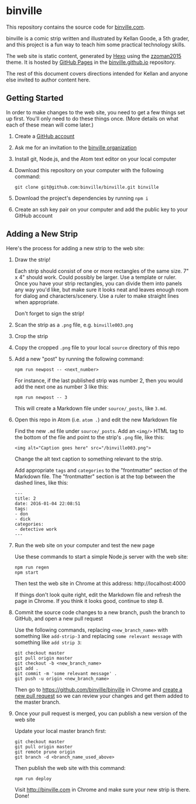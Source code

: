 # binville

This repository contains the source code for [binville.com](http://binville.com/).

binville is a comic strip written and illustrated by Kellan Goode, a 5th grader,
and this project is a fun way to teach him some practical technology skills.

The web site is static content, generated by [Hexo](hexo.io) using the
[zzoman2015](https://github.com/reumia/hexo-theme-zzoman2015) theme. It is
hosted by [GitHub Pages](https://pages.github.com/) in the
[binville.github.io](https://github.com/binville/binville.github.io) repository.

The rest of this document covers directions intended for Kellan and anyone else
invited to author content here.

## Getting Started

In order to make changes to the web site, you need to get a few things set up first.
You'll only need to do these things once. (More details on what each of these mean
will come later.)

1. Create a [GitHub account](https://github.com/join)

2. Ask me for an invitation to the [binville organization](https://github.com/binville)

3. Install git, Node.js, and the Atom text editor on your local computer

4. Download this repository on your computer with the following command:

    ```
    git clone git@github.com:binville/binville.git binville
    ```

5. Download the project's dependencies by running `npm i`

6. Create an ssh key pair on your computer and add the public key to your GitHub account

## Adding a New Strip

Here's the process for adding a new strip to the web site:

1. Draw the strip!

    Each strip should consist of one or more rectangles of the same size. 7" x 4"
    should work. Could possibly be larger. Use a template or ruler. Once you have
    your strip rectangles, you can divide them into panels any way you'd like, but
    make sure it looks neat and leaves enough room for dialog and characters/scenery.
    Use a ruler to make straight lines when appropriate.

    Don't forget to sign the strip!

2. Scan the strip as a `.png` file, e.g. `binville003.png`

3. Crop the strip

4. Copy the cropped `.png` file to your local `source` directory of this repo

5. Add a new "post" by running the following command:

    ```
    npm run newpost -- <next_number>
    ```

    For instance, if the last published strip was number 2, then you would add
    the next one as number 3 like this:

    ```
    npm run newpost -- 3
    ```

    This will create a Markdown file under `source/_posts`, like `3.md`.

6. Open this repo in Atom (i.e. `atom .`) and edit the new Markdown file

    Find the new `.md` file under `source/_posts`. Add an `<img/>` HTML tag
    to the bottom of the file and point to the strip's `.png` file, like this:

    ```
    <img alt="Caption goes here" src="/binville003.png">
    ```

    Change the alt text caption to something relevant to the strip.

    Add appropriate `tags` and `categories` to the "frontmatter" section of the
    Markdown file. The "frontmatter" section is at the top between the dashed
    lines, like this:

    ```
    ---
    title: 2
    date: 2016-01-04 22:08:51
    tags:
    - don
    - dick
    categories:
    - detective work
    ---
    ```

7. Run the web site on your computer and test the new page

    Use these commands to start a simple Node.js server with the web site:

    ```
    npm run regen
    npm start
    ```

    Then test the web site in Chrome at this address: http://localhost:4000

    If things don't look quite right, edit the Markdown file and refresh the page
    in Chrome. If you think it looks good, continue to step 8.

8. Commit the source code changes to a new branch, push the branch to GitHub, and open a new pull request

    Use the following commands, replacing `<new_branch_name>` with something like `add-strip-3`
    and replacing `some relevant message` with something like `add strip 3`:

    ```
    git checkout master
    git pull origin master
    git checkout -b <new_branch_name>
    git add .
    git commit -m 'some relevant message' .
    git push -u origin <new_branch_name>
    ```

    Then go to https://github.com/binville/binville in Chrome and [create a new
    pull request](https://help.github.com/articles/creating-a-pull-request/) so
    we can review your changes and get them added to the master branch.

9. Once your pull request is merged, you can publish a new version of the web site

    Update your local master branch first:

    ```
    git checkout master
    git pull origin master
    git remote prune origin
    git branch -d <branch_name_used_above>
    ```

    Then publish the web site with this command:

    ```
    npm run deploy
    ```

    Visit http://binville.com in Chrome and make sure your new strip is there. Done!
